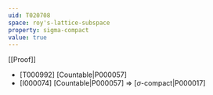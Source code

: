 ```yaml
---
uid: T020708
space: roy's-lattice-subspace
property: sigma-compact
value: true
---
```

[[Proof]]

* [T000992] [Countable|P000057]
* [I000074] [Countable|P000057] => [$\sigma$-compact|P000017]

